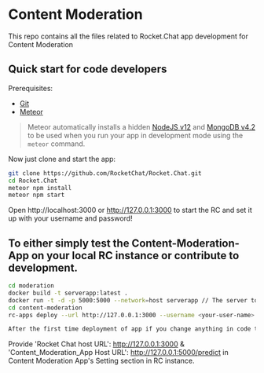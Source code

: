 # Content Moderation
This repo contains all the files related to Rocket.Chat app development for Content Moderation

## Quick start for code developers
Prerequisites:

* [Git](http://git-scm.com/book/en/v2/Getting-Started-Installing-Git)
* [Meteor](https://www.meteor.com/install)

> Meteor automatically installs a hidden [NodeJS v12](https://nodejs.org/download/release/v12.16.1/) and [MongoDB v4.2](https://docs.mongodb.com/manual/introduction/) to be used when you run your app in development mode using the `meteor` command.

Now just clone and start the app:

```sh
git clone https://github.com/RocketChat/Rocket.Chat.git
cd Rocket.Chat
meteor npm install
meteor npm start
```
Open http://localhost:3000 or http://127.0.0.1:3000 to start the RC and set it up with your username and password!

## To either simply test the Content-Moderation-App on your local RC instance or contribute to development.

```sh
cd moderation
docker build -t serverapp:latest .
docker run -t -d -p 5000:5000 --network=host serverapp // The server to which RC sends the images and text for moderation purposes.
cd content-moderation
rc-apps deploy --url http://127.0.0.1:3000 --username <your-user-name> --password <your-password>

After the first time deployment of app if you change anything in code than add an '--update' flag at the end in the above command.
```
Provide 'Rocket Chat host URL': http://127.0.0.1:3000 &  'Content_Moderation_App Host URL': http://127.0.0.1:5000/predict in 
Content Moderation App's Setting section in RC instance.
